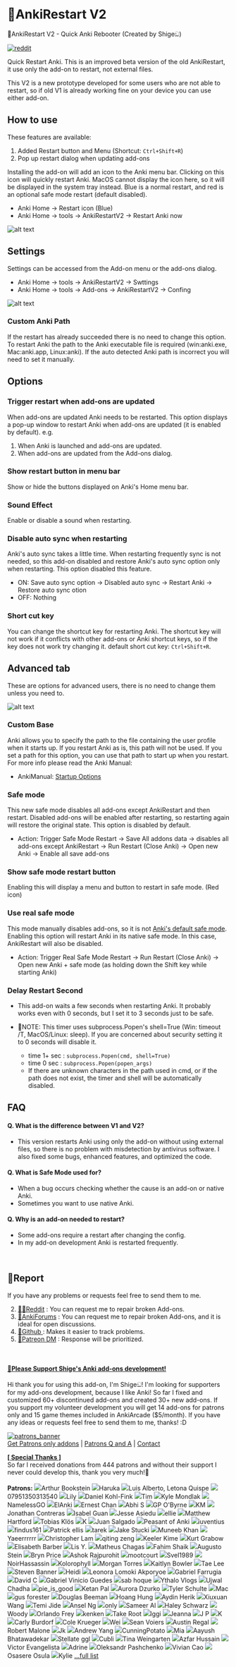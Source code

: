 # 🔂AnkiRestart V2


🔂AnkiRestart V2 - Quick Anki Rebooter (Created by Shigeඞ)

<!-- **[AnkiWeb Page](https://ankiweb.net/shared/info/🟢) | Code : `🟢`** -->


<!-- Created -->
[![reddit](https://github.com/shigeyukey/AnkiRestart/assets/124401518/85368aad-6f50-4335-8858-7a30a66fb065)](https://www.reddit.com/user/Shige-yuki)

Quick Restart Anki. This is an improved beta version of the old AnkiRestart, it use only the add-on to restart, not external files.

This V2 is a new prototype developed for some users who are not able to restart, so if old V1 is already working fine on your device you can use either add-on.

## How to use

These features are available:

1. Added Restart button and Menu (Shortcut: `Ctrl+Shift+R`)
2. Pop up restart dialog when updating add-ons

Installing the add-on will add an icon to the Anki menu bar. Clicking on this icon will quickly restart Anki. MacOS cannot display the icon here, so it will be displayed in the system tray instead. Blue is a normal restart, and red is an optional safe mode restart (default disabled).

* Anki Home -> Restart icon (Blue)
* Anki Home -> tools -> AnkiRestartV2 -> Restart Anki now


![alt text](https://shigeyukey.github.io/shige-addons-wiki/images/ankiRestartV2/03.png)

## Settings


Settings can be accessed from the Add-on menu or the add-ons dialog.

* Anki Home -> tools -> AnkiRestartV2 -> Swttings
* Anki Home -> tools -> Add-ons -> AnkiRestartV2 -> Confing


![alt text](https://shigeyukey.github.io/shige-addons-wiki/images/ankiRestartV2/00.png)


### Custom Anki Path

If the restart has already succeeded there is no need to change this option. To restart Anki the path to the Anki executable file is required (win:anki.exe, Mac:anki.app, Linux:anki). If the auto detected Anki path is incorrect you will need to set it manually.



## Options


### Trigger restart when add-ons are updated

When add-ons are updated Anki needs to be restarted. This option displays a pop-up window to restart Anki when add-ons are updated (it is enabled by default). e.g.
1. When Anki is launched and add-ons are updated.
2. When add-ons are updated from the Add-ons dialog.


### Show restart button in menu bar

Show or hide the buttons displayed on Anki's Home menu bar.

### Sound Effect

Enable or disable a sound when restarting.

### Disable auto sync when restarting

Anki's auto sync takes a little time. When restarting frequently sync is not needed, so this add-on disabled and restore Anki's auto sync option only when restarting. This option disabled this feature.

* ON: Save auto sync option -> Disabled auto sync -> Restart Anki -> Restore auto sync otion
* OFF: Nothing


### Short cut key

You can change the shortcut key for restarting Anki. The shortcut key will not work if it conflicts with other add-ons or Anki shortcut keys, so if the key does not work try changing it. default short cut key: `Ctrl+Shift+R`.



## Advanced tab

These are options for advanced users, there is no need to change them unless you need to.

![alt text](https://shigeyukey.github.io/shige-addons-wiki/images/ankiRestartV2/01.png)

### Custom Base

Anki allows you to specify the path to the file containing the user profile when it starts up. If you restart Anki as is, this path will not be used. If you set a path for this option, you can use that path to start up when you restart.
 For more info please read the Anki Manual:

* AnkiManual: [Startup Options](https://docs.ankiweb.net/files.html#startup-options)

### Safe mode

This new safe mode disables all add-ons except AnkiRestart and then restart. Disabled add-ons will be enabled after restarting, so restarting again will restore the original state. This option is disabled by default.

* Action: Trigger Safe Mode Restart -> Save All addons data -> disables all add-ons except AnkiRestart -> Run Restart (Close Anki) -> Open new Anki -> Enable all save add-ons


### Show safe mode restart button

Enabling this will display a menu and button to restart in safe mode. (Red icon)

### Use real safe mode

This mode manually disables add-ons, so it is not [Anki's default safe mode](https://docs.ankiweb.net/troubleshooting.html#2-check-add-ons). Enabling this option will restart Anki in its native safe mode. In this case, AnkiRestart will also be disabled.

* Action: Trigger Real Safe Mode Restart -> Run Restart (Close Anki) -> Open new Anki + safe mode (as holding down the Shift key while starting Anki)

### Delay Restart Second

* This add-on waits a few seconds when restarting Anki. It probably works even with 0 seconds, but I set it to 3 seconds just to be safe.

* 🚨NOTE: This timer uses subprocess.Popen's shell=True (Win: timeout /T, MacOS/Linux: sleep). If you are concerned about security setting it to 0 seconds will disable it.
  * time 1+ sec : `subprocess.Popen(cmd, shell=True)`
  * time 0 sec : `subprocess.Popen(popen_args)`
  * If there are unknown characters in the path used in cmd, or if the path does not exist, the timer and shell will be automatically disabled.

## FAQ

#### Q. What is the difference between V1 and V2?

 * This version restarts Anki using only the add-on without using external files, so there is no problem with misdetection by antivirus software. I also fixed some bugs, enhanced features, and optimized the code.

#### Q. What is Safe Mode used for?

* When a bug occurs checking whether the cause is an add-on or native Anki.
* Sometimes you want to use native Anki.

#### Q. Why is an add-on needed to restart?

* Some add-ons require a restart after changing the config.
* In my add-on development Anki is restarted frequently.


<br>

## 🚨Report

If you have any problems or requests feel free to send them to me.

  <!-- 1. <a href="https://ankiweb.net/shared/review/🟢" target="_blank">👍️Rate Comment</a> : You can contact me anonymously, and AnkiWeb will send you an email when I reply, a high rating increases priority of development. -->
  2. <a href="https://www.reddit.com/r/Anki/comments/1b0eybn/simple_fix_of_broken_addons_for_the_latest_anki/" target="_blank">👩‍🚀Reddit</a> : You can request me to repair broken Add-ons.
  2. <a href="https://forums.ankiweb.net/t/simple-fix-of-broken-add-ons-for-the-latest-anki-by-shige/41650" target="_blank">🌟AnkiForums</a> : You can request me to repair broken Add-ons, and it is ideal for open discussions.
  3. <a href="https://github.com/shigeyukey/my_addons/issues" target="_blank">🐙Github </a> : Makes it easier to track problems.
  4. <a href="https://www.patreon.com/Shigeyuki" target="_blank">💖Patreon DM</a> : Response will be prioritized.


<br>

<h4><a href="http://patreon.com/Shigeyuki">💖Please Support Shige's Anki add-ons development!</a></h4>

Hi thank you for using this add-on, I'm Shigeඞ! I'm looking for supporters for my add-ons development, because I like Anki! So far I fixed and customized 60+ discontinued add-ons and created 30+ new add-ons. If you support my volunteer development you will get 14 add-ons for patrons only and 15 game themes included in AnkiArcade ($5/month). If you have any ideas or requests feel free to send them to me, thanks! :D


[![patrons_banner](https://shigeyukey.github.io/shige-addons-wiki/images/_promotion/promotion_00.gif)](http://patreon.com/Shigeyuki)<br>
[Get Patrons only addons](https://www.patreon.com/Shigeyuki) | [Patrons Q and A](https://shigeyukey.github.io/shige-addons-wiki/patrons_q_and_a.html) | [Contact](https://shigeyukey.github.io/shige-addons-wiki/contact.html) <br>


**[[ Special Thanks ]](https://shigeyukey.github.io/shige-addons-wiki/patrons_credit.html#patrons)** <br>
 So far I received donations from 444 patrons and without their support I never could develop this, thank you very much!🙏<br><br>
  **Patrons:** <img src="https://shigeyukey.github.io/shige-addons-wiki/images/patreon_images/95201671.png">Arthur Bookstein <img src="https://shigeyukey.github.io/shige-addons-wiki/images/patreon_images/4189493.png">Haruka  <img src="https://shigeyukey.github.io/shige-addons-wiki/images/patreon_images/39049205.png">Luis Alberto, Letona Quispe <img src="https://shigeyukey.github.io/shige-addons-wiki/images/patreon_images/3015355.png">07951350313540  <img src="https://shigeyukey.github.io/shige-addons-wiki/images/patreon_images/131367142.png">Lily <img src="https://shigeyukey.github.io/shige-addons-wiki/images/patreon_images/123514506.png">Daniel Kohl-Fink <img src="https://shigeyukey.github.io/shige-addons-wiki/images/patreon_images/130988514.png">Tim <img src="https://shigeyukey.github.io/shige-addons-wiki/images/patreon_images/21640709.png">Kyle Mondlak <img src="https://shigeyukey.github.io/shige-addons-wiki/images/patreon_images/130863731.png">NamelessGO <img src="https://shigeyukey.github.io/shige-addons-wiki/images/patreon_images/112593636.png">ElAnki <img src="https://shigeyukey.github.io/shige-addons-wiki/images/patreon_images/78715897.png">Ernest Chan <img src="https://shigeyukey.github.io/shige-addons-wiki/images/patreon_images/139233949.png">Abhi S <img src="https://shigeyukey.github.io/shige-addons-wiki/images/patreon_images/72892241.png">GP O'Byrne <img src="https://shigeyukey.github.io/shige-addons-wiki/images/patreon_images/137001490.png">KM <img src="https://shigeyukey.github.io/shige-addons-wiki/images/patreon_images/140244563.png">Jonathan Contreras <img src="https://shigeyukey.github.io/shige-addons-wiki/images/patreon_images/142758041.png">Isabel Guan <img src="https://shigeyukey.github.io/shige-addons-wiki/images/patreon_images/131879614.png">Jesse Asiedu <img src="https://shigeyukey.github.io/shige-addons-wiki/images/patreon_images/86498562.png">ellie <img src="https://shigeyukey.github.io/shige-addons-wiki/images/patreon_images/143150902.png">Matthew Hartford <img src="https://shigeyukey.github.io/shige-addons-wiki/images/patreon_images/90408011.png">Tobias Klös <img src="https://shigeyukey.github.io/shige-addons-wiki/images/patreon_images/3977614.png">K  <img src="https://shigeyukey.github.io/shige-addons-wiki/images/patreon_images/146804612.png">Juan Salgado <img src="https://shigeyukey.github.io/shige-addons-wiki/images/patreon_images/20456974.png">Peasant of Anki <img src="https://shigeyukey.github.io/shige-addons-wiki/images/patreon_images/45458777.png">iuventius <img src="https://shigeyukey.github.io/shige-addons-wiki/images/patreon_images/147535833.png">findus161 <img src="https://shigeyukey.github.io/shige-addons-wiki/images/patreon_images/95408482.png">Patrick ellis <img src="https://shigeyukey.github.io/shige-addons-wiki/images/patreon_images/49035952.png">tarek <img src="https://shigeyukey.github.io/shige-addons-wiki/images/patreon_images/32002936.png">Jake Stucki <img src="https://shigeyukey.github.io/shige-addons-wiki/images/patreon_images/59869739.png">Muneeb Khan <img src="https://shigeyukey.github.io/shige-addons-wiki/images/patreon_images/153319957.png">Yaeerrrrrr <img src="https://shigeyukey.github.io/shige-addons-wiki/images/patreon_images/16653393.png">Christopher Lam <img src="https://shigeyukey.github.io/shige-addons-wiki/images/patreon_images/149705924.png">qiting zeng <img src="https://shigeyukey.github.io/shige-addons-wiki/images/patreon_images/22537707.png">Keeler Kime <img src="https://shigeyukey.github.io/shige-addons-wiki/images/patreon_images/95296012.png">Kurt Grabow <img src="https://shigeyukey.github.io/shige-addons-wiki/images/patreon_images/53817814.png">Elisabeth Barber <img src="https://shigeyukey.github.io/shige-addons-wiki/images/patreon_images/18365874.png">Lis Y. <img src="https://shigeyukey.github.io/shige-addons-wiki/images/patreon_images/153136646.png">Matheus Chagas <img src="https://shigeyukey.github.io/shige-addons-wiki/images/patreon_images/71291734.png">Fahim Shaik <img src="https://shigeyukey.github.io/shige-addons-wiki/images/patreon_images/108245110.png">Augusto Stein <img src="https://shigeyukey.github.io/shige-addons-wiki/images/patreon_images/54830120.png">Bryn Price <img src="https://shigeyukey.github.io/shige-addons-wiki/images/patreon_images/124387188.png">Ashok Rajpurohit <img src="https://shigeyukey.github.io/shige-addons-wiki/images/patreon_images/24926793.png">mootcourt <img src="https://shigeyukey.github.io/shige-addons-wiki/images/patreon_images/27209515.png">Svel1989 <img src="https://shigeyukey.github.io/shige-addons-wiki/images/patreon_images/107757731.png">NoirHassassin <img src="https://shigeyukey.github.io/shige-addons-wiki/images/patreon_images/14557801.png">Kolorophyll  <img src="https://shigeyukey.github.io/shige-addons-wiki/images/patreon_images/141054047.png">Morgan Torres <img src="https://shigeyukey.github.io/shige-addons-wiki/images/patreon_images/126129884.png">Kaitlyn Bowler <img src="https://shigeyukey.github.io/shige-addons-wiki/images/patreon_images/5645766.png">Tae Lee <img src="https://shigeyukey.github.io/shige-addons-wiki/images/patreon_images/95639188.png">Steven Banner <img src="https://shigeyukey.github.io/shige-addons-wiki/images/patreon_images/2342247.png">Heidi  <img src="https://shigeyukey.github.io/shige-addons-wiki/images/patreon_images/18272512.png">Leonora Lomoki Akporyoe <img src="https://shigeyukey.github.io/shige-addons-wiki/images/patreon_images/66659056.png">Gabriel Farrugia <img src="https://shigeyukey.github.io/shige-addons-wiki/images/patreon_images/152892568.png">David C <img src="https://shigeyukey.github.io/shige-addons-wiki/images/patreon_images/65244351.png">Gabriel Vinicio Guedes <img src="https://shigeyukey.github.io/shige-addons-wiki/images/patreon_images/33839343.png">sab hoque <img src="https://shigeyukey.github.io/shige-addons-wiki/images/patreon_images/119890284.png">Ythalo Vlogs <img src="https://shigeyukey.github.io/shige-addons-wiki/images/patreon_images/145047142.png">Ujwal Chadha <img src="https://shigeyukey.github.io/shige-addons-wiki/images/patreon_images/30780459.png">pie_is_good <img src="https://shigeyukey.github.io/shige-addons-wiki/images/patreon_images/51031644.png">Ketan Pal <img src="https://shigeyukey.github.io/shige-addons-wiki/images/patreon_images/144275858.png">Aurora Dzurko <img src="https://shigeyukey.github.io/shige-addons-wiki/images/patreon_images/86501477.png">Tyler Schulte <img src="https://shigeyukey.github.io/shige-addons-wiki/images/patreon_images/41793356.png">Mac <img src="https://shigeyukey.github.io/shige-addons-wiki/images/patreon_images/10827293.png">gus forester <img src="https://shigeyukey.github.io/shige-addons-wiki/images/patreon_images/84577944.png">Douglas Beeman <img src="https://shigeyukey.github.io/shige-addons-wiki/images/patreon_images/162534376.png">Hoang Hung <img src="https://shigeyukey.github.io/shige-addons-wiki/images/patreon_images/165591251.png">Aydin Herik <img src="https://shigeyukey.github.io/shige-addons-wiki/images/patreon_images/163514236.png">Xiuxuan Wang <img src="https://shigeyukey.github.io/shige-addons-wiki/images/patreon_images/155979761.png">Temi Jide <img src="https://shigeyukey.github.io/shige-addons-wiki/images/patreon_images/66955168.png">Ansel Ng <img src="https://shigeyukey.github.io/shige-addons-wiki/images/patreon_images/78520348.png">only <img src="https://shigeyukey.github.io/shige-addons-wiki/images/patreon_images/10124363.png">Sameer Al <img src="https://shigeyukey.github.io/shige-addons-wiki/images/patreon_images/108021106.png">Haley Schwarz <img src="https://shigeyukey.github.io/shige-addons-wiki/images/patreon_images/160349862.png">Woody <img src="https://shigeyukey.github.io/shige-addons-wiki/images/patreon_images/23439273.png">Orlando Frey <img src="https://shigeyukey.github.io/shige-addons-wiki/images/patreon_images/166415416.png">kenken <img src="https://shigeyukey.github.io/shige-addons-wiki/images/patreon_images/10045900.png">Take Root <img src="https://shigeyukey.github.io/shige-addons-wiki/images/patreon_images/163711094.png">Iggi <img src="https://shigeyukey.github.io/shige-addons-wiki/images/patreon_images/49440163.png">Jeanna <img src="https://shigeyukey.github.io/shige-addons-wiki/images/patreon_images/79973078.png">J P <img src="https://shigeyukey.github.io/shige-addons-wiki/images/patreon_images/136301102.png">K <img src="https://shigeyukey.github.io/shige-addons-wiki/images/patreon_images/164671636.png">Carly Burdorf <img src="https://shigeyukey.github.io/shige-addons-wiki/images/patreon_images/118400646.png">Cole Krueger <img src="https://shigeyukey.github.io/shige-addons-wiki/images/patreon_images/9986622.png">Wei <img src="https://shigeyukey.github.io/shige-addons-wiki/images/patreon_images/109655478.png">Sean Voiers <img src="https://shigeyukey.github.io/shige-addons-wiki/images/patreon_images/28473334.png">Austin Regal <img src="https://shigeyukey.github.io/shige-addons-wiki/images/patreon_images/11209375.png">Robert Malone <img src="https://shigeyukey.github.io/shige-addons-wiki/images/patreon_images/135355652.png">Jk <img src="https://shigeyukey.github.io/shige-addons-wiki/images/patreon_images/157766503.png">Andrew Yang <img src="https://shigeyukey.github.io/shige-addons-wiki/images/patreon_images/42357230.png">CunningPotato <img src="https://shigeyukey.github.io/shige-addons-wiki/images/patreon_images/162786071.png">Mia <img src="https://shigeyukey.github.io/shige-addons-wiki/images/patreon_images/144288699.png">Aayush Bhatawadekar <img src="https://shigeyukey.github.io/shige-addons-wiki/images/patreon_images/143557848.png">Stellate ggl <img src="https://shigeyukey.github.io/shige-addons-wiki/images/patreon_images/166334352.png">Cubli <img src="https://shigeyukey.github.io/shige-addons-wiki/images/patreon_images/93806908.png">Tina Weingarten <img src="https://shigeyukey.github.io/shige-addons-wiki/images/patreon_images/152256816.png">Azfar Hussain <img src="https://shigeyukey.github.io/shige-addons-wiki/images/patreon_images/132329777.png">Victor Evangelista <img src="https://shigeyukey.github.io/shige-addons-wiki/images/patreon_images/142510183.png">Adrine <img src="https://shigeyukey.github.io/shige-addons-wiki/images/patreon_images/102120950.png">Oleksandr Pashchenko <img src="https://shigeyukey.github.io/shige-addons-wiki/images/patreon_images/97140314.png">Vivian Cao <img src="https://shigeyukey.github.io/shige-addons-wiki/images/patreon_images/141043766.png">Osasere Osula <img src="https://shigeyukey.github.io/shige-addons-wiki/images/patreon_images/159172027.png">Kylie  [...full list](https://shigeyukey.github.io/shige-addons-wiki/patrons_credit.html#patrons)


<!--
<br>
## 📥 How do I install this add-on?

1. This add-on works with Anki for desktop (it does not work on mobile). Download Anki from the [official website](https://apps.ankiweb.net/) if you haven't already.
2. Copy and paste the add-on code ( `🟢` )  into Anki and you can install it. ( *Menu -> Tools -> Add-ons -> Get Add-ons -> Code \[ add-on code ]* )
3. When I develop bug fixes, create new features, or compatibility for New Anki, I will notify you and you can install it.
4. Add-ons will be broken when the official Anki gets a major update, so if you like this add-on please support my volunteer development by rating, sharing, and donating. Thank you!

[Click here and please Rate this add-on, Thank you! :-) <br>
 ![Please rate this](https://raw.githubusercontent.com/shigeyukey/my_addons/main/media_files/rate_this.gif)](https://ankiweb.net/shared/review/🟢)
 -->